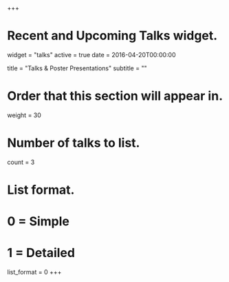 +++
# Recent and Upcoming Talks widget.
widget = "talks"
active = true
date = 2016-04-20T00:00:00

title = "Talks & Poster Presentations"
subtitle = ""

# Order that this section will appear in.
weight = 30

# Number of talks to list.
count = 3

# List format.
#   0 = Simple
#   1 = Detailed
list_format = 0
+++


